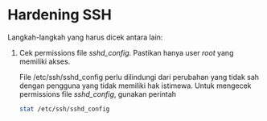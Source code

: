 <h1>Hardening SSH</h1>

Langkah-langkah yang harus dicek antara lain:

1. Cek permissions file _sshd_config_. Pastikan hanya user _root_ yang memiliki akses.

   File /etc/ssh/sshd_config perlu dilindungi dari perubahan yang tidak sah dengan pengguna yang tidak memiliki hak istimewa.
  Untuk mengecek permissions file _sshd_config_, gunakan perintah

    ```sh
    stat /etc/ssh/sshd_config
    ```

